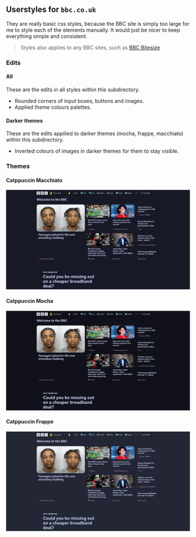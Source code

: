## Userstyles for `bbc.co.uk`

They are really basic css styles, because the BBC site is simply too large for me to style each of the elements manually. It would just be nicer to keep everything simple and consistent.

> Styles also applies to any BBC sites, such as [BBC Bitesize](https://www.bbc.co.uk/bitesize)

### Edits

#### All

These are the edits in all styles within this subdirectory.

- Rounded corners of input boxes, buttons and images.
- Applied theme colours palettes.

#### Darker themes

These are the edits appilied to darker themes (mocha, frappe, macchiato) within this subdirectory.

- Inverted colours of images in darker themes for them to stay visible.

### Themes

#### Catppuccin Macchiato

![](./assets/catppuccin-macchiato.png)

#### Catppuccin Mocha

![](./assets/catppuccin-mocha.png)

#### Catppuccin Frappe

![](./assets/catppuccin-frappe.png)
